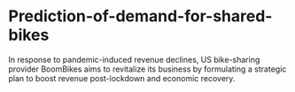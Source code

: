 # Prediction-of-demand-for-shared-bikes
In response to pandemic-induced revenue declines, US bike-sharing provider BoomBikes aims to revitalize its business by formulating a strategic plan to boost revenue post-lockdown and economic recovery.
